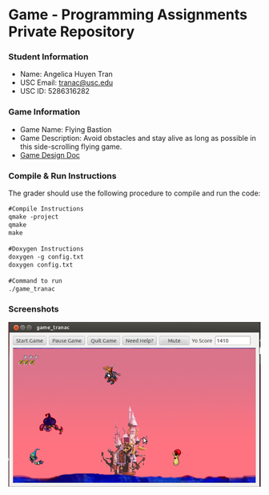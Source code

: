 # Game - Programming Assignments Private Repository
### Student Information
  + Name: Angelica Huyen Tran
  + USC Email: tranac@usc.edu
  + USC ID: 5286316282

### Game Information
  + Game Name: Flying Bastion
  + Game Description: Avoid obstacles and stay alive as long as possible in this side-scrolling flying game.
  + [Game Design Doc](GameDesignDoc.md)


### Compile & Run Instructions
The grader should use the following procedure to compile and run the code:
```shell
#Compile Instructions
qmake -project
qmake
make

#Doxygen Instructions
doxygen -g config.txt
doxygen config.txt

#Command to run
./game_tranac
```

### Screenshots
![Gameplay Screen](images/gamescreen.png "Gameplay Screen")